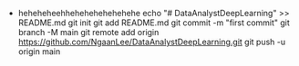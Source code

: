 - heheheheehhehehehehehehehe
echo "# DataAnalystDeepLearning" >> README.md
git init
git add README.md
git commit -m "first commit"
git branch -M main
git remote add origin https://github.com/NgaanLee/DataAnalystDeepLearning.git
git push -u origin main
